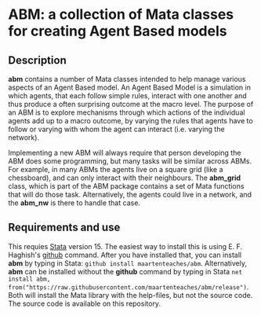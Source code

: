 # ABM: a collection of Mata classes for creating Agent Based models

## Description
**abm** contains a number of Mata classes intended to help manage various aspects of an  Agent Based model. An Agent Based Model is a simulation in which agents, that each follow simple rules, interact with one another and thus produce a often surprising outcome at the macro level. The purpose of an ABM is to explore mechanisms through which actions of the individual agents add up to a macro outcome, by varying the rules that agents have to follow or varying with whom the agent can interact (i.e. varying the network).

Implementing a new ABM will always require that person developing the ABM does some programming, but many tasks will be similar across ABMs. For example, in many ABMs the agents live on a square grid (like a chessboard), and can only interact with their neighbours. The **abm_grid** class, which is part of the ABM package contains a set of Mata functions that will do those task. Alternatively, the agents could live in a network, and the **abm_nw** is there to handle that case. 

## Requirements and use
This requies [Stata](https://www.stata.com) version 15. The easiest way to install this is using E. F. Haghish's [github](https://haghish.github.io/github/) command. After you have installed that, you can install **abm** by typing in Stata: `github install maartenteaches/abm`. Alternatively, **abm** can be installed without the **github** command by typing in Stata `net install abm, from("https://raw.githubusercontent.com/maartenteaches/abm/release")`. Both will install the Mata library  with the help-files, but not the source code. The source code is available on this repository. 